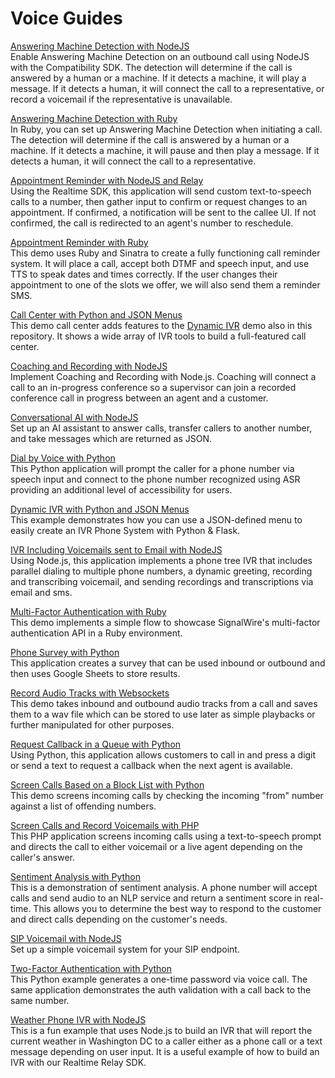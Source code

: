 # Voice Guides

[Answering Machine Detection with NodeJS](./Answering%20Machine%20Detection%20with%20NodeJS/)  
Enable Answering Machine Detection on an outbound call using NodeJS with the Compatibility SDK. The detection will determine if the call is answered by a human or a machine. If it detects a machine, it will play a message. If it detects a human, it will connect the call to a representative, or record a voicemail if the representative is unavailable.

[Answering Machine Detection with Ruby](./Answering%20Machine%20Detection%20with%20Ruby/)  
In Ruby, you can set up Answering Machine Detection when initiating a call. The detection will determine if the call is answered by a human or a machine. If it detects a machine, it will pause and then play a message. If it detects a human, it will connect the call to a representative.

[Appointment Reminder with NodeJS and Relay](./Appointment%20Reminder%20using%20NodeJS%20and%20Relay%20V3/)  
Using the Realtime SDK, this application will send custom text-to-speech calls to a number, then gather input to confirm or request changes to an appointment. If confirmed, a notification will be sent to the callee UI. If not confirmed, the call is redirected to an agent's number to reschedule.

[Appointment Reminder with Ruby](./Make%20Appointment%20Reminder%20Calls%20with%20Ruby/)  
This demo uses Ruby and Sinatra to create a fully functioning call reminder system. It will place a call, accept both DTMF and speech input, and use TTS to speak dates and times correctly. If the user changes their appointment to one of the slots we offer, we will also send them a reminder SMS.

[Call Center with Python and JSON Menus](./Call%20Center%20with%20Dynamic%20JSON%20Menus%20and%20Python/)  
This demo call center adds features to the [Dynamic IVR](./Build%20a%20Dynamic%20IVR%20with%20JSON%20Menus%20-%20Python/) demo also in this repository. It shows a wide array of IVR tools to build a full-featured call center.

[Coaching and Recording with NodeJS](./Implement%20Coaching%20and%20Recording%20with%20NodeJS/)  
Implement Coaching and Recording with Node.js. Coaching will connect a call to an in-progress conference so a supervisor can join a recorded conference call in progress between an agent and a customer.

[Conversational AI with NodeJS](./AI%20Agent%20-%20NodeJS/)  
Set up an AI assistant to answer calls, transfer callers to another number, and take messages which are returned as JSON.

[Dial by Voice with Python](./Dial%20By%20Voice%20Python/)  
This Python application will prompt the caller for a phone number via speech input and connect to the phone number recognized using ASR providing an additional level of accessibility for users.

[Dynamic IVR with Python and JSON Menus](./Build%20a%20Dynamic%20IVR%20with%20JSON%20Menus%20-%20Python/)  
This example demonstrates how you can use a JSON-defined menu to easily create an IVR Phone System with Python & Flask.

[IVR Including Voicemails sent to Email with NodeJS](./Voicemails%20to%20Email%20IVR%20with%20NodeJS/)  
Using Node.js, this application implements a phone tree IVR that includes parallel dialing to multiple phone numbers, a dynamic greeting, recording and transcribing voicemail, and sending recordings and transcriptions via email and sms.

[Multi-Factor Authentication with Ruby](./Multi-Factor%20Authentication%20in%20Ruby/)  
This demo implements a simple flow to showcase SignalWire's multi-factor authentication API in a Ruby environment.

[Phone Survey with Python](./Phone%20Survey%20With%20Python/)  
This application creates a survey that can be used inbound or outbound and then uses Google Sheets to store results.

[Record Audio Tracks with Websockets](./Recording%20Audio%20Tracks%20with%20Websockets/)  
This demo takes inbound and outbound audio tracks from a call and saves them to a wav file which can be stored to use later as simple playbacks or further manipulated for other purposes.

[Request Callback in a Queue with Python](./Request%20Callback%20in%20a%20Queue%20with%20Python/)  
Using Python, this application allows customers to call in and press a digit or send a text to request a callback when the next agent is available.

[Screen Calls Based on a Block List with Python](./Screen%20Calls%20Based%20on%20Block%20List%20with%20Python/)  
This demo screens incoming calls by checking the incoming "from" number against a list of offending numbers.

[Screen Calls and Record Voicemails with PHP](./Screen%20Calls%20%26%20Record%20Voicemail%20in%20PHP/)  
This PHP application screens incoming calls using a text-to-speech prompt and directs the call to either voicemail or a live agent depending on the caller's answer.

[Sentiment Analysis with Python](./Sentiment%20Analysis%20with%20Python/)  
This is a demonstration of sentiment analysis. A phone number will accept calls and send audio to an NLP service and return a sentiment score in real-time. This allows you to determine the best way to respond to the customer and direct calls depending on the customer's needs.

[SIP Voicemail with NodeJS](./SIP%20Voicemail%20with%20NodeJS/)  
Set up a simple voicemail system for your SIP endpoint.

[Two-Factor Authentication with Python](./Implement%20two-factor%20with%20Python/)  
This Python example generates a one-time password via voice call. The same application demonstrates the auth validation with a call back to the same number.

[Weather Phone IVR with NodeJS](./Weather%20Phone%20IVR%20-%20NodeJS/)  
This is a fun example that uses Node.js to build an IVR that will report the current weather in Washington DC to a caller either as a phone call or a text message depending on user input. It is a useful example of how to build an IVR with our Realtime Relay SDK.
